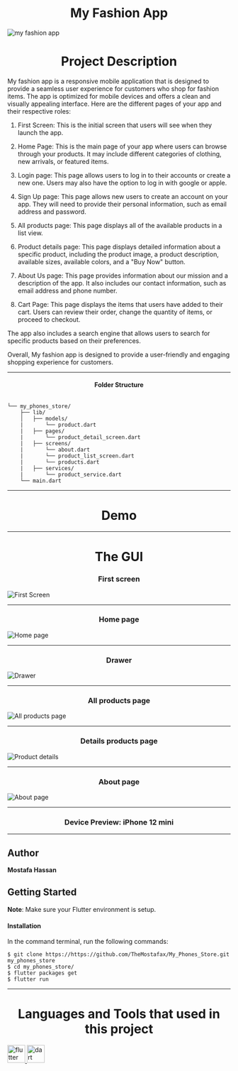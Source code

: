 <h1 align="center">My Fashion App</h1>
<p align="center">
  
  ![my fashion app](https://github.com/TheMostafax/My_Fashion_App/assets/81190585/ec160df3-df4a-454c-a8ef-04d44238aa40)



</p>

<h1 align="center">Project Description </h1>

My fashion app is a responsive mobile application that is designed to provide a seamless user experience for customers who shop for fashion items. The app is optimized for mobile devices and offers a clean and visually appealing interface. Here are the different pages of your app and their respective roles:

1.  First Screen: This is the initial screen that users will see when they launch the app.

2.  Home Page: This is the main page of your app where users can browse through your products. It may include different categories of clothing, new arrivals, or featured items.

3.  Login page: This page allows users to log in to their accounts or create a new one. Users may also have the option to log in with google or apple.

4.  Sign Up page: This page allows new users to create an account on your app. They will need to provide their personal information, such as email address and password.

5.  All products page: This page displays all of the available products in a list view.

6.  Product details page: This page displays detailed information about a specific product, including the product image, a product description, available sizes, available colors, and a "Buy Now" button.

7.  About Us page: This page provides information about our mission and a description of the app. It also includes our contact information, such as email address and phone number.

8.  Cart Page: This page displays the items that users have added to their cart. Users can review their order, change the quantity of items, or proceed to checkout.

The app also includes a search engine that allows users to search for specific products based on their preferences.

Overall, My fashion app is designed to provide a user-friendly and engaging shopping experience for customers.

<hr>

<h4 align="center">Folder Structure</h4>

```

└── my_phones_store/
    ├── lib/
    │   ├── models/
    |       └── product.dart
    |   ├── pages/
    |       └── product_detail_screen.dart
    |   ├── screens/
    |       └── about.dart
    |       └── product_list_screen.dart
    |       └── products.dart
    |   ├── services/
    |       └── product_service.dart
    └── main.dart

```

<hr>

<h1 align="center">Demo</h1>







<hr>


<h1 align="center">The GUI</h1>



<h3 align="center">First screen</h3>


![First Screen](https://github.com/TheMostafax/My_Phones_Store/assets/81190585/dacdea05-d8f7-4278-8daa-d5b1f44476dd)



<hr>

<h3 align="center">Home page</h3>

![Home page](https://github.com/TheMostafax/My_Phones_Store/assets/81190585/db8603da-bec4-4b24-bd96-21f10ca9efcd)


<hr>

<h3 align="center">Drawer</h3>

![Drawer](https://github.com/TheMostafax/My_Phones_Store/assets/81190585/5df4192d-cf08-41d0-9940-770c3af18407)



<hr>

<h3 align="center">All products page</h3>


![All products page](https://github.com/TheMostafax/My_Phones_Store/assets/81190585/9b150fcc-c048-4974-8597-8cd6579ce3ca)


<hr>

<h3 align="center">Details products page</h3>

![Product details](https://github.com/TheMostafax/My_Phones_Store/assets/81190585/aa76f9e0-2f41-4ee3-a8ba-3d49d72d6a4b)



<hr>

<h3 align="center">About page </h3>


![About page](https://github.com/TheMostafax/My_Phones_Store/assets/81190585/0e92b97b-766d-44ed-8882-76961d5cf452)


<hr>

<h3 align="center">Device Preview: iPhone 12 mini </h3>

<hr>

## Author
**Mostafa Hassan**

## Getting Started

**Note**: Make sure your Flutter environment is setup.
#### Installation

In the command terminal, run the following commands:

    $ git clone https://https://github.com/TheMostafax/My_Phones_Store.git my_phones_store
    $ cd my_phones_store/
    $ flutter packages get
    $ flutter run
    
<hr>
<h1 align="center">Languages and Tools that used in this project</h1>
<a href="https://flutter.dev" target="_blank" rel="noreferrer"> <img src="https://www.vectorlogo.zone/logos/flutterio/flutterio-icon.svg" alt="flutter" width="40" height="40"/> </a><a href="https://dart.dev" target="_blank" rel="noreferrer"> <img src="https://www.vectorlogo.zone/logos/dartlang/dartlang-icon.svg" alt="dart" width="40" height="40"/> </a>
